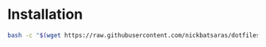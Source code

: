 # Installation
```bash
bash -c "$(wget https://raw.githubusercontent.com/nickbatsaras/dotfiles/master/git/install.sh -O -)"
```
